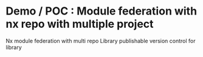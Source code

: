 # Demo / POC :  Module federation with nx repo with multiple project

Nx module federation with multi repo
Library publishable
version control for library


